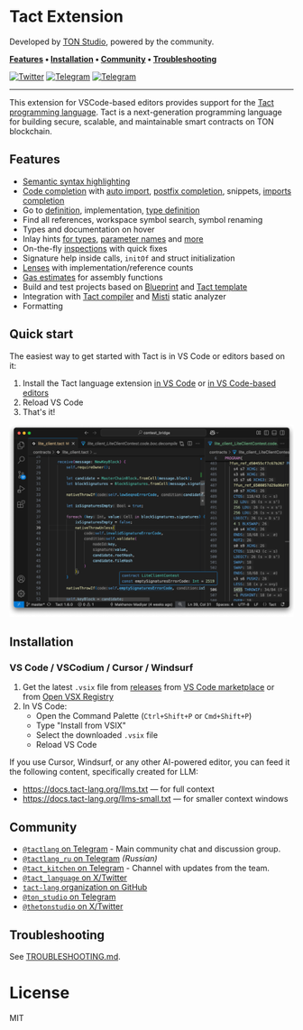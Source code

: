 # Tact Extension

Developed by [TON Studio](https://tonstudio.io), powered by the community.

**[Features] • [Installation] • [Community] • [Troubleshooting]**

[Features]: #features
[Installation]: #installation
[Community]: #community
[Troubleshooting]: #troubleshooting

[![Twitter](https://img.shields.io/badge/X%2FTwitter-white?logo=x&style=flat&logoColor=gray)](https://x.com/tact_language)
[![Telegram](https://img.shields.io/badge/Community_Chat-white?logo=telegram&style=flat)](https://t.me/tactlang)
[![Telegram](https://img.shields.io/badge/Tact_Kitchen_🥣-white?logo=telegram&style=flat)](https://t.me/tact_kitchen)

---

This extension for VSCode-based editors provides support for the [Tact programming language](https://tact-lang.org).
Tact is a next-generation programming language for building secure, scalable, and maintainable smart contracts on TON
blockchain.

## Features

- [Semantic syntax highlighting]
- [Code completion] with [auto import], [postfix completion], snippets, [imports completion]
- Go to [definition], implementation, [type definition]
- Find all references, workspace symbol search, symbol renaming
- Types and documentation on hover
- Inlay hints [for types], [parameter names] and [more]
- On-the-fly [inspections] with quick fixes
- Signature help inside calls, `initOf` and struct initialization
- [Lenses] with implementation/reference counts
- [Gas estimates] for assembly functions
- Build and test projects based on [Blueprint] and [Tact template]
- Integration with [Tact compiler] and [Misti] static analyzer
- Formatting

[Semantic syntax highlighting]: https://github.com/tact-lang/tact-language-server/blob/master/docs/manual/features/highlighting.md
[Code completion]: https://github.com/tact-lang/tact-language-server/blob/master/docs/manual/features/completion.md
[auto import]: https://github.com/tact-lang/tact-language-server/blob/master/docs/manual/features/completion.md#auto-import
[postfix completion]: https://github.com/tact-lang/tact-language-server/blob/master/docs/manual/features/completion.md#postfix-completion
[imports completion]: https://github.com/tact-lang/tact-language-server/blob/master/docs/manual/features/completion.md#imports-completion
[definition]: https://github.com/tact-lang/tact-language-server/blob/master/docs/manual/features/navigation.md#go-to-definition
[type definition]: https://github.com/tact-lang/tact-language-server/blob/master/docs/manual/features/navigation.md#go-to-type-definition
[for types]: https://github.com/tact-lang/tact-language-server/blob/master/docs/manual/features/inlay-hints.md#type-hints
[parameter names]: https://github.com/tact-lang/tact-language-server/blob/master/docs/manual/features/inlay-hints.md#parameter-hints
[more]: https://github.com/tact-lang/tact-language-server/blob/master/docs/manual/features/inlay-hints.md#additional-hints
[inspections]: https://github.com/tact-lang/tact-language-server/blob/master/docs/manual/features/inspections.md
[Lenses]: https://github.com/tact-lang/tact-language-server/blob/master/docs/manual/features/code-lenses.md
[Gas estimates]: https://github.com/tact-lang/tact-language-server/blob/master/docs/manual/features/gas-calculation.md
[Blueprint]: https://docs.ton.org/v3/documentation/smart-contracts/getting-started/javascript
[Tact template]: https://github.com/tact-lang/tact-template
[Tact compiler]: https://github.com/tact-lang/tact
[Misti]: https://nowarp.io/tools/misti/

## Quick start

The easiest way to get started with Tact is in VS Code or editors based on it:

1. Install the Tact language extension
   [in VS Code](https://marketplace.visualstudio.com/items?itemName=tonstudio.vscode-tact)
   or [in VS Code-based editors](https://open-vsx.org/extension/tonstudio/vscode-tact)
2. Reload VS Code
3. That's it!

![editor.png](docs/manual/assets/editor.png)

## Installation

### VS Code / VSCodium / Cursor / Windsurf

1. Get the latest `.vsix` file from [releases](https://github.com/tact-lang/tact-language-server/releases) from
   [VS Code marketplace](https://marketplace.visualstudio.com/items?itemName=tonstudio.vscode-tact)
   or from [Open VSX Registry](https://open-vsx.org/extension/tonstudio/vscode-tact)
2. In VS Code:
    - Open the Command Palette (`Ctrl+Shift+P` or `Cmd+Shift+P`)
    - Type "Install from VSIX"
    - Select the downloaded `.vsix` file
    - Reload VS Code

If you use Cursor, Windsurf, or any other AI-powered editor, you can feed it the following content,
specifically created for LLM:

- https://docs.tact-lang.org/llms.txt — for full context
- https://docs.tact-lang.org/llms-small.txt — for smaller context windows

## Community

- [`@tactlang` on Telegram](https://t.me/tactlang) - Main community chat and discussion group.
- [`@tactlang_ru` on Telegram](https://t.me/tactlang_ru) _(Russian)_
- [`@tact_kitchen` on Telegram](https://t.me/tact_kitchen) - Channel with updates from the team.
- [`@tact_language` on X/Twitter](https://x.com/tact_language)
- [`tact-lang` organization on GitHub](https://github.com/tact-lang)
- [`@ton_studio` on Telegram](https://t.me/ton_studio)
- [`@thetonstudio` on X/Twitter](https://x.com/thetonstudio)

## Troubleshooting

See [TROUBLESHOOTING.md](./docs/manual/troubleshooting.md).

# License

MIT
